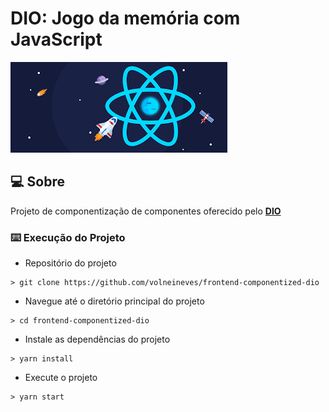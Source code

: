 # DIO: Jogo da memória com JavaScript

![Logo do Markdown](./assets/react.png)

## :computer: Sobre

Projeto de componentização de componentes oferecido pelo <b>[DIO](https://www.dio.me/)</b>

### :keyboard: Execução do Projeto

- Repositório do projeto

```
> git clone https://github.com/volneineves/frontend-componentized-dio
```

- Navegue até o diretório principal do projeto

```
> cd frontend-componentized-dio
```

- Instale as dependências do projeto

```
> yarn install
```

- Execute o projeto

```
> yarn start
```